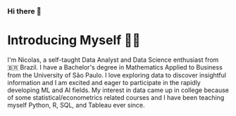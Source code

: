 ### Hi there 👋

# Introducing Myself 🙋‍♂️

I'm Nicolas, a self-taught Data Analyst and Data Science enthusiast from :brazil: Brazil. I have a Bachelor's degree in Mathematics Applied to Business from the University of São Paulo. I love exploring data to discover insightful information and I am excited and eager to participate in the rapidly developing ML and AI fields. My interest in data came up in college because of some statistical/econometrics related courses and I have been teaching myself Python, R, SQL, and Tableau ever since.

<!--
**NicolasFaleiros/NicolasFaleiros** is a ✨ _special_ ✨ repository because its `README.md` (this file) appears on your GitHub profile.

Here are some ideas to get you started:

- 🔭 I’m currently working on ...
- 🌱 I’m currently learning ...
- 👯 I’m looking to collaborate on ...
- 🤔 I’m looking for help with ...
- 💬 Ask me about ...
- 📫 How to reach me: ...
- 😄 Pronouns: ...
- ⚡ Fun fact: ...
-->
